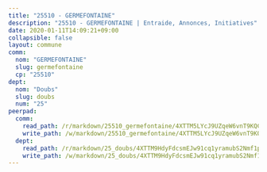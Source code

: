 ```yaml
---
title: "25510 - GERMEFONTAINE"
description: "25510 - GERMEFONTAINE | Entraide, Annonces, Initiatives"
date: 2020-01-11T14:09:21+09:00
collapsible: false
layout: commune
comm:
  nom: "GERMEFONTAINE"
  slug: germefontaine
  cp: "25510"
dept:
  nom: "Doubs"
  slug: doubs
  num: "25"
peerpad:
  comm:
    read_path: /r/markdown/25510_germefontaine/4XTTM5LYcJ9UZqeW6vnT9KQCUapFhyBn7HcPznLTKKgV6W2fQ
    write_path: /w/markdown/25510_germefontaine/4XTTM5LYcJ9UZqeW6vnT9KQCUapFhyBn7HcPznLTKKgV6W2fQ-K3TgUq8Rz5SDvyVndmz4e8FpbN1iTeYQwEsrxM7hoK2L2cEavA6aFT7VeQ3EyMLdP9CTmDLZkgp8ogVeLdgvNV8RY9eu86GK65PrRneLHEHiswZNWb8YvQrbGZsseVr8ouyGYrZ4
  dept:
    read_path: /r/markdown/25_doubs/4XTTM9HdyFdcsmEJw91cq1yramubS2Nmf1ps2s84xcMxY74Zv
    write_path: /w/markdown/25_doubs/4XTTM9HdyFdcsmEJw91cq1yramubS2Nmf1ps2s84xcMxY74Zv-K3TgURza6A4QY75MscA2g52nUX9tjMQaHW9mgBSgyRKNNp3M6gkaXA9iDDtpbSx22mTSZbQLYS1izbwsznz8e9u5BERCmGKxZ379xV2nAaDe1bGyxrjytc7G1EcbGtknRFYQ1Lxp
---
```


